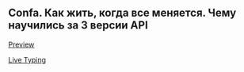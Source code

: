 ## Confa. Как жить, когда все меняется. Чему научились за 3 версии API

[Preview](http://jastkand.github.io/api-basics-slides/)

[Live Typing](http://ltst.ru)
